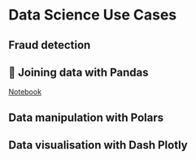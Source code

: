 # Data Science Use Cases

## Fraud detection

## 🐼 Joining data with Pandas
[Notebook](https://nbviewer.org/github/kbantoec/dsuc/blob/main/src/joining_data_pandas/notebook.ipynb)

## Data manipulation with Polars

## Data visualisation with Dash Plotly
